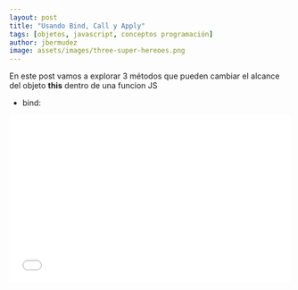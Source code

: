 ```yaml
---
layout: post
title: "Usando Bind, Call y Apply"
tags: [objetos, javascript, conceptos programación]
author: jbermudez
image: assets/images/three-super-hereoes.png
---
```


En este post vamos a explorar 3 métodos que pueden cambiar el alcance del objeto **this** dentro de una funcion JS

* bind:

<iframe width="100%" height="300" src="//jsfiddle.net/jjbermudez/6dLpytk4/27/embedded/js,html,result/dark/" allowfullscreen="allowfullscreen" allowpaymentrequest frameborder="0"></iframe>

